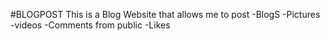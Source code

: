 #BLOGPOST
This is a Blog Website that allows me to post
    -BlogS
    -Pictures
    -videos
    -Comments from public
    -Likes
